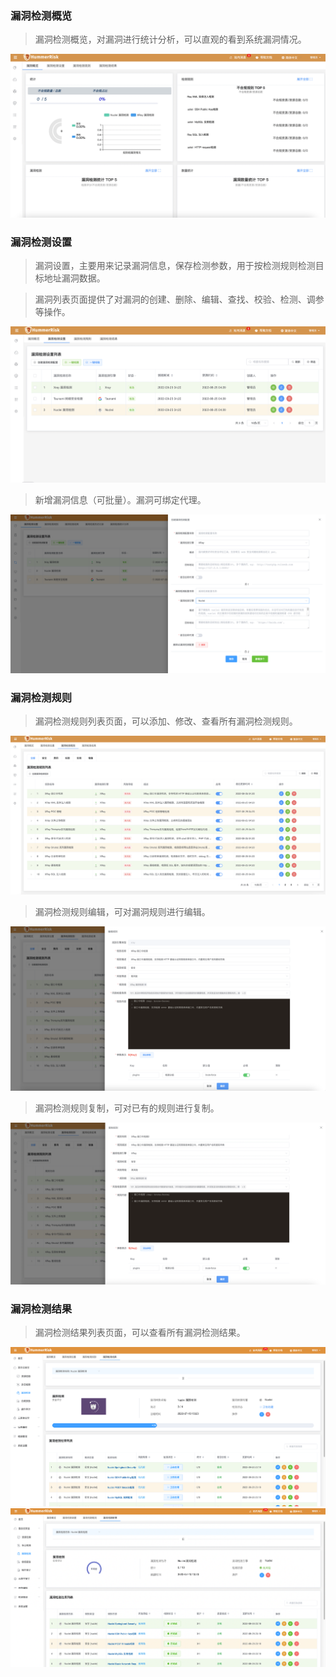 ### 漏洞检测概览
> 漏洞检测概览，对漏洞进行统计分析，可以直观的看到系统漏洞情况。

![漏洞检测概览](../img/user/vuln_report.png)

### 漏洞检测设置
> 漏洞设置，主要用来记录漏洞信息，保存检测参数，用于按检测规则检测目标地址漏洞数据。

> 漏洞列表页面提供了对漏洞的创建、删除、编辑、查找、校验、检测、调参等操作。

![漏洞检测设置](../img/user/vuln.png)

> 新增漏洞信息（可批量）。漏洞可绑定代理。

![漏洞设置](../img/user/vuln_add.png)

### 漏洞检测规则

> 漏洞检测规则列表页面，可以添加、修改、查看所有漏洞检测规则。

![漏洞设置](../img/user/vuln_rule.png)

> 漏洞检测规则编辑，可对漏洞规则进行编辑。

![漏洞编辑](../img/user/vuln_rule_edit.png)

> 漏洞检测规则复制，可对已有的规则进行复制。

![漏洞编辑](../img/user/vuln_rule_copy.png)

### 漏洞检测结果

> 漏洞检测结果列表页面，可以查看所有漏洞检测结果。

 ![漏洞检测结果](../img/user/vuln_result.png)
 ![漏洞检测结果](../img/user/vuln_result2.png)

